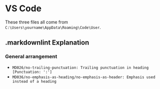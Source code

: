 # VS Code

These three files all come from `C:\Users\yourname\AppData\Roaming\Code\User`.

## .markdownlint Explanation

### General arrangement

- `MD026/no-trailing-punctuation: Trailing punctuation in heading [Punctuation: ':']`
- `MD036/no-emphasis-as-heading/no-emphasis-as-header: Emphasis used instead of a heading`
